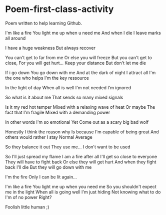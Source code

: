 # Poem-first-class-activity

Poem written to help learning Github.

I'm like a fire
You light me up when u need me 
And when I die 
I leave marks all around

I have a huge weakness
But always recover 

You can't get to far from me 
Or else you will freeze 
But you can't get to close,
For you will get hurt...
Keep your distance 
But don't let me die

If i go down 
You go down with me 
And at the dark of night 
I attract all
I'm the one who helps 
I'm the key ressource 

In the light of day 
When all is well
I'm not needed
I'm ignored 

So what is it about me 
That sends so many mixed signals 

Is it my red hot temper 
Mixed with a relaxing wave of heat
Or maybe 
The fact that I'm fragile 
Mixed with a demanding power 

In other words 
I'm so emotional 
Yet 
Come out as a scary big bad wolf 

Honestly 
I think the reason why 
Is because I'm capable of being great
And others would rather I stay 
Normal
Average

So they balance it out 
They use me...
I don't want to be used

So I'll just spread my flame 
I am a fire after all
I'll get so close to everyone 
They will have to fight back 
Or else they will get hurt 
And when they fight back 
I'll die 
But they will go down with me

I'm the fire 
Only I can be lit again...


I'm like a fire 
You light me up when you need me
So you shouldn't expect me in the light 
When all is going well 
I'm just hiding 
Not knowing what to do 
I'm of no power 
Right?  

Foolish little human ;)
